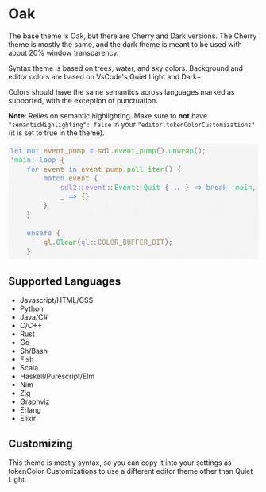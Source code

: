# Oak

The base theme is Oak, but there are Cherry and Dark versions. The Cherry theme is mostly the same, and the dark theme is meant to be used with about 20% window transparency.

Syntax theme is based on trees, water, and sky colors.
Background and editor colors are based on VsCode's Quiet Light and Dark+.

Colors should have the same semantics across languages marked as supported, with the exception of punctuation.

**Note**: Relies on semantic highlighting.
Make sure to **not** have `"semanticHighlighting": false` in your `"editor.tokenColorCustomizations"` (it is set to true in the theme).

![Rusts](images/rusts.gif)

## Supported Languages

- Javascript/HTML/CSS
- Python
- Java/C#
- C/C++
- Rust
- Go
- Sh/Bash
- Fish
- Scala
- Haskell/Purescript/Elm
- Nim
- Zig
- Graphviz
- Erlang
- Elixir

## Customizing

This theme is mostly syntax, so you can copy it into your settings as
tokenColor Customizations to use a different editor theme other than Quiet Light.
